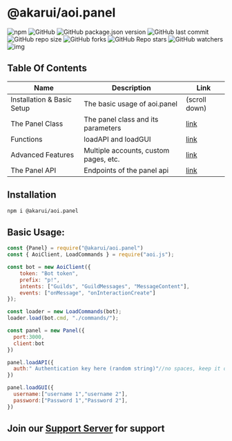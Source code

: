 # @akarui/aoi.panel
![npm](https://img.shields.io/npm/dt/@akarui/aoi.panel?color=blue&label=NPM%20Downloads&logo=npm&logoColor=Green)
![GitHub](https://img.shields.io/github/license/AkaruiDevelopment/panel?color=blue&logo=github)
![GitHub package.json version](https://img.shields.io/github/package-json/v/AkaruiDevelopment/panel?color=blue&label=Git%20Version)
![GitHub last commit](https://img.shields.io/github/last-commit/AkaruiDevelopment/panel?color=blue)
![GitHub repo size](https://img.shields.io/github/repo-size/AkaruiDevelopment/panel)
![GitHub forks](https://img.shields.io/github/forks/AkaruiDevelopment/panel?color=blue&style=social)
![GitHub Repo stars](https://img.shields.io/github/stars/AkaruiDevelopment/panel?style=social)
![GitHub watchers](https://img.shields.io/github/watchers/AkaruiDevelopment/panel?style=social)
![img](https://raw.githubusercontent.com/aoijs/website/main/assets/images/aoipanel-banner.png)


## Table Of Contents

| Name | Description | Link |
| -------- | -------- | -------- |
| Installation & Basic Setup | The basic usage of aoi.panel | (scroll down) |
| The Panel Class | The panel class and its parameters | [link](https://github.com/AkaruiDevelopment/panel/blob/v0.0.5/docs/panel.md) | 
| Functions | loadAPI and loadGUI | [link](https://github.com/AkaruiDevelopment/panel/blob/v0.0.5/docs/funcs.md) |
| Advanced Features | Multiple accounts, custom pages, etc. | [link](https://github.com/AkaruiDevelopment/panel/blob/v0.0.5/docs/advanced.md) | 
| The Panel API | Endpoints of the panel api | [link](https://github.com/AkaruiDevelopment/panel/blob/v0.0.5/docs/api.md)



## Installation

```bash
npm i @akarui/aoi.panel
```

## Basic Usage:
```javascript
const {Panel} = require("@akarui/aoi.panel")
const { AoiClient, LoadCommands } = require("aoi.js");

const bot = new AoiClient({
    token: "Bot token",
    prefix: "p!",
    intents: ["Guilds", "GuildMessages", "MessageContent"],
    events: ["onMessage", "onInteractionCreate"]
});

const loader = new LoadCommands(bot);
loader.load(bot.cmd, "./commands/");

const panel = new Panel({
  port:3000,
  client:bot
})

panel.loadAPI({
  auth:" Authentication key here (random string)"//no spaces, keep it only alphanumeric...
})

panel.loadGUI({
  username:["username 1","username 2"],
  password:["Password 1","Password 2"],
})
```


## Join our [Support Server](https://aoi.js.org/invite) for support
